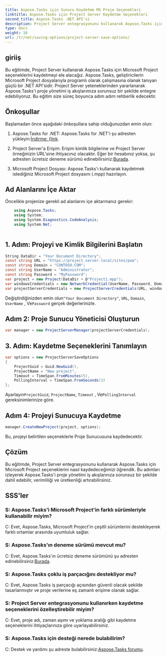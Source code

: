 ```yaml
---
title: Aspose.Tasks için Sunucu Kaydetme MS Proje Seçenekleri
linktitle: Aspose.Tasks için Project Server Kaydetme Seçenekleri
second_title: Aspose.Tasks .NET API'si
description: Project Server entegrasyonunu kullanarak Aspose.Tasks için Microsoft Project seçeneklerini nasıl kaydedeceğinizi öğrenin. Proje yönetimi iş akışlarınızı geliştirin.
type: docs
weight: 16
url: /tr/net/saving-options/project-server-save-options/
---
```

## giriiş
Bu eğitimde, Project Server kullanarak Aspose.Tasks için Microsoft Project seçeneklerini kaydetmeyi ele alacağız. Aspose.Tasks, geliştiricilerin Microsoft Project dosyalarıyla programlı olarak çalışmasına olanak tanıyan güçlü bir .NET API'sidir. Project Server yeteneklerinden yararlanarak Aspose.Tasks'i proje yönetimi iş akışlarımıza sorunsuz bir şekilde entegre edebiliyoruz. Bu eğitim size süreç boyunca adım adım rehberlik edecektir.
## Önkoşullar
Başlamadan önce aşağıdaki önkoşullara sahip olduğunuzdan emin olun:
1.  Aspose.Tasks for .NET: Aspose.Tasks for .NET'i şu adresten yükleyin:[İndirme: {link](https://releases.aspose.com/tasks/net/).
   
2. Project Server'a Erişim: Erişim kimlik bilgilerine ve Project Server örneğinizin URL'sine ihtiyacınız olacaktır. Eğer bir hesabınız yoksa, şu adresten ücretsiz deneme sürümü edinebilirsiniz:[Burada](https://releases.aspose.com/).
3. Microsoft Project Dosyası: Aspose.Tasks'ı kullanarak kaydetmek istediğiniz Microsoft Project dosyasını (.mpp) hazırlayın.

## Ad Alanlarını İçe Aktar
Öncelikle projenize gerekli ad alanlarını içe aktarmanız gerekir:
```csharp
    using Aspose.Tasks;
    using System;
    using System.Diagnostics.CodeAnalysis;
    using System.Net;
    
```
## 1. Adım: Projeyi ve Kimlik Bilgilerini Başlatın
```csharp
String DataDir = "Your Document Directory";
const string URL = "https://project_server.local/sites/pwa";
const string Domain = "CONTOSO.COM";
const string UserName = "Administrator";
const string Password = "MyPassword";
var project = new Project(DataDir + @"Project1.mpp");
var windowsCredentials = new NetworkCredential(UserName, Password, Domain);
var projectServerCredentials = new ProjectServerCredentials(URL, windowsCredentials);
```
 Değiştirdiğinizden emin olun`"Your Document Directory"`, `URL`, `Domain`, `UserName` , Ve`Password` gerçek değerlerinizle.
## Adım 2: Proje Sunucu Yöneticisi Oluşturun
```csharp
var manager = new ProjectServerManager(projectServerCredentials);
```
## 3. Adım: Kaydetme Seçeneklerini Tanımlayın
```csharp
var options = new ProjectServerSaveOptions
{
    ProjectGuid = Guid.NewGuid(),
    ProjectName = "New project",
    Timeout = TimeSpan.FromMinutes(5),
    PollingInterval = TimeSpan.FromSeconds(3)
};
```
 Ayarlayın`ProjectGuid`, `ProjectName`, `Timeout` , Ve`PollingInterval` gereksinimlerinize göre.
## Adım 4: Projeyi Sunucuya Kaydetme
```csharp
manager.CreateNewProject(project, options);
```
Bu, projeyi belirtilen seçeneklerle Proje Sunucusuna kaydedecektir.

## Çözüm
Bu eğitimde, Project Server entegrasyonunu kullanarak Aspose.Tasks için Microsoft Project seçeneklerini nasıl kaydedeceğimizi öğrendik. Bu adımları izleyerek Aspose.Tasks'i proje yönetimi iş akışlarınıza sorunsuz bir şekilde dahil edebilir, verimliliği ve üretkenliği artırabilirsiniz.
## SSS'ler
### S: Aspose.Tasks'i Microsoft Project'in farklı sürümleriyle kullanabilir miyim?
C: Evet, Aspose.Tasks, Microsoft Project'in çeşitli sürümlerini destekleyerek farklı ortamlar arasında uyumluluk sağlar.
### S: Aspose.Tasks'ın deneme sürümü mevcut mu?
 C: Evet, Aspose.Tasks'ın ücretsiz deneme sürümünü şu adresten edinebilirsiniz:[Burada](https://releases.aspose.com/).
### S: Aspose.Tasks çoklu iş parçacığını destekliyor mu?
C: Evet, Aspose.Tasks iş parçacığı açısından güvenli olacak şekilde tasarlanmıştır ve proje verilerine eş zamanlı erişime olanak sağlar.
### S: Project Server entegrasyonunu kullanırken kaydetme seçeneklerini özelleştirebilir miyim?
C: Evet, proje adı, zaman aşımı ve yoklama aralığı gibi kaydetme seçeneklerini ihtiyaçlarınıza göre uyarlayabilirsiniz.
### S: Aspose.Tasks için desteği nerede bulabilirim?
 C: Destek ve yardımı şu adreste bulabilirsiniz:[Aspose.Tasks forumu](https://forum.aspose.com/c/tasks/15).
